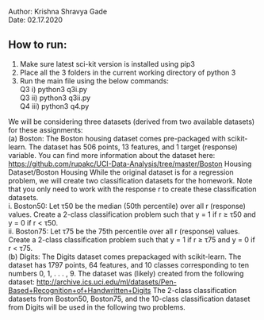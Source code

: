 Author: Krishna Shravya Gade </br>
Date: 02.17.2020 </br>

## How to run:
1. Make sure latest sci-kit version is installed using pip3 </br>
2. Place all the 3 folders in the current working directory of python 3 </br>
3. Run the main file using the below commands: </br>
	Q3 i) python3 q3i.py </br>
	Q3 ii) python3 q3ii.py </br>
	Q4 iii) python3 q4.py </br>

We will be considering three datasets (derived from two available datasets) for these assignments: </br>
(a) Boston: The Boston housing dataset comes pre-packaged with scikit-learn. The dataset
has 506 points, 13 features, and 1 target (response) variable. You can find more information
about the dataset here:
https://github.com/rupakc/UCI-Data-Analysis/tree/master/Boston Housing Dataset/Boston Housing
While the original dataset is for a regression problem, we will create two classification datasets
for the homework. Note that you only need to work with the response r to create these
classification datasets. </br>
i. Boston50: Let τ50 be the median (50th percentile) over all r (response) values. Create
a 2-class classification problem such that y = 1 if r ≥ τ50 and y = 0 if r < τ50. </br>
ii. Boston75: Let τ75 be the 75th percentile over all r (response) values. Create a 2-class
classification problem such that y = 1 if r ≥ τ75 and y = 0 if r < τ75. </br>
(b) Digits: The Digits dataset comes prepackaged with scikit-learn. The dataset has 1797
points, 64 features, and 10 classes corresponding to ten numbers 0, 1, . . . , 9. The dataset was
(likely) created from the following dataset:
http://archive.ics.uci.edu/ml/datasets/Pen-Based+Recognition+of+Handwritten+Digits
The 2-class classification datasets from Boston50, Boston75, and the 10-class classification dataset
from Digits will be used in the following two problems.
